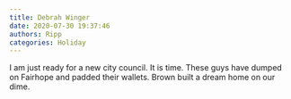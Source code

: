 ```yaml
---
title: Debrah Winger
date: 2020-07-30 19:37:46
authors: Ripp
categories: Holiday
---
```


 I am just ready for a new city council.
It is time. These guys have dumped on Fairhope and padded their wallets. Brown built a dream home on our dime.